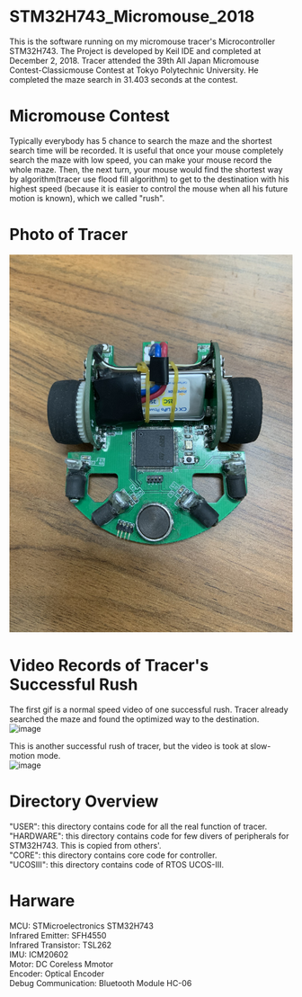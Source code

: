 # STM32H743_Micromouse_2018
  This is the software running on my micromouse tracer's Microcontroller STM32H743. The Project is developed by Keil IDE and completed at December 2, 2018. Tracer attended the 39th All Japan Micromouse Contest-Classicmouse Contest at Tokyo Polytechnic University. He completed the maze search in 31.403 seconds at the contest.  
  
# Micromouse Contest
  Typically everybody has 5 chance to search the maze and the shortest search time will be recorded. It is useful that once your mouse completely search the maze with low speed, you can make your mouse record the whole maze. Then, the next turn, your mouse would find the shortest way by algorithm(tracer use flood fill algorithm) to get to the destination with his highest speed (because it is easier to control the mouse when all his future motion is known), which we called "rush".  

# Photo of Tracer
![image](https://github.com/ZivFung/STM32H743_Micromouse_2018/blob/master/Tracer.JPG)   

# Video Records of Tracer's Successful Rush
  The first gif is a normal speed video of one successful rush. Tracer already searched the maze and found the optimized way to the destination.  
![image](https://github.com/ZivFung/STM32H743_Micromouse_2018/blob/master/Rush.gif)    
	
  This is another successful rush of tracer, but the video is took at slow-motion mode.  
![image](https://github.com/ZivFung/STM32H743_Micromouse_2018/blob/master/Rush_slowMotion.gif)  

# Directory Overview
"USER": this directory contains code for all the real function of tracer.  
"HARDWARE": this directory contains code for few divers of peripherals for STM32H743. This is copied from others'.  
"CORE": this directory contains core code for controller.  
"UCOSIII": this directory contains code of RTOS UCOS-III.  

# Harware
MCU: STMicroelectronics STM32H743  
Infrared Emitter: SFH4550  
Infrared Transistor: TSL262   
IMU: ICM20602  
Motor: DC Coreless Mmotor  
Encoder: Optical Encoder  
Debug Communication: Bluetooth Module HC-06  
